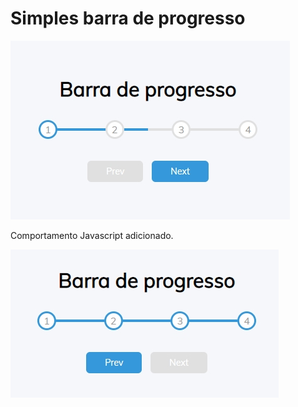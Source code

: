 <h1>Simples barra de progresso</h1>

<img src="./img/01.jpg" alt="">

<p>Comportamento Javascript adicionado.</p>

<img src="./img/02.jpg" alt="">